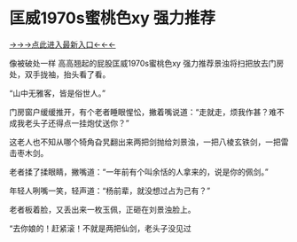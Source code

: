 # 匡威1970s蜜桃色xy 强力推荐


<a href="https://h8t8.top ">→→→点此进入最新入口←←←</a>


像被破处一样 高高翘起的屁股匡威1970s蜜桃色xy 强力推荐景浊将扫把放去门房处，双手拢袖，抬头看了看。

“山中无雅客，皆是俗世人。”

门房窗户缓缓推开，有个老者睡眼惺忪，撇着嘴说道：“走就走，烦我作甚？难不成我老头子还得点一挂炮仗送你？”

这老人也不知从哪个犄角旮旯翻出来两把剑抛给刘景浊，一把八棱玄铁剑，一把雷击枣木剑。

老者揉了揉眼睛，撇嘴道：“一年前有个叫余恬的人拿来的，说是你的佩剑。”

年轻人咧嘴一笑，轻声道：“杨前辈，就没想过占为己有？”

老者板着脸，又丢出来一枚玉佩，正砸在刘景浊脸上。

“去你娘的！赶紧滚！不就是两把仙剑，老头子没见过
